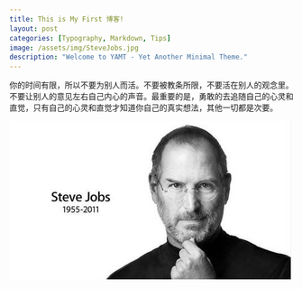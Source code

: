 ```yaml
---
title: This is My First 博客!
layout: post
categories: [Typography, Markdown, Tips]
image: /assets/img/SteveJobs.jpg
description: "Welcome to YAMT - Yet Another Minimal Theme."
---
```


你的时间有限，所以不要为别人而活。不要被教条所限，不要活在别人的观念里。不要让别人的意见左右自己内心的声音。最重要的是，勇敢的去追随自己的心灵和直觉，只有自己的心灵和直觉才知道你自己的真实想法，其他一切都是次要。                                               


![SteveJob](./images/SteveJobs.jpg)
																								 		


